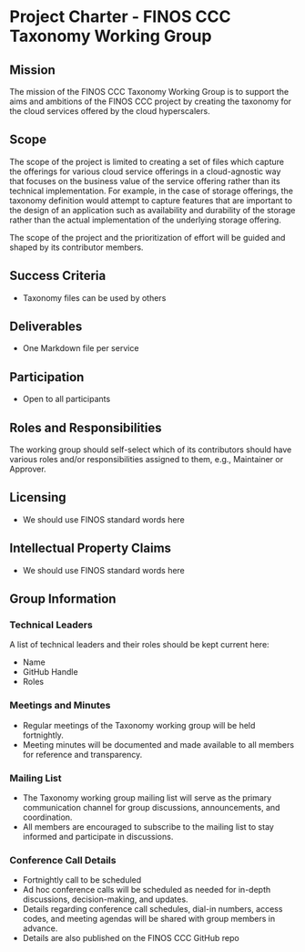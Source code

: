# Project Charter - FINOS CCC Taxonomy Working Group

## Mission

The mission of the FINOS CCC Taxonomy Working Group is to support the aims and ambitions of the FINOS CCC project by creating the taxonomy for the cloud services offered by the cloud hyperscalers.

## Scope

The scope of the project is limited to creating a set of files which capture the offerings for various cloud service offerings in a cloud-agnostic way that focuses on the business value of the service offering rather than its technical implementation. For example, in the case of storage offerings, the taxonomy definition would attempt to capture features that are important to the design of an application such as  availability and durability of the storage rather than the actual implementation of the underlying storage offering.

The scope of the project and the prioritization of effort will be guided and shaped by its contributor members.

## Success Criteria

* Taxonomy files can be used by others

## Deliverables

* One Markdown file per service

## Participation

* Open to all participants

## Roles and Responsibilities

The working group should self-select which of its contributors should have various roles and/or responsibilities assigned to them, e.g., Maintainer or Approver.

## Licensing

* We should use FINOS standard words here

## Intellectual Property Claims

* We should use FINOS standard words here

## Group Information

### Technical Leaders

A list of technical leaders and their roles should be kept current here:

- Name
- GitHub Handle
- Roles

### Meetings and Minutes

- Regular meetings of the Taxonomy working group will be held fortnightly.
- Meeting minutes will be documented and made available to all members for reference and transparency.

### Mailing List

- The Taxonomy working group mailing list will serve as the primary communication channel for group discussions, announcements, and coordination.
- All members are encouraged to subscribe to the mailing list to stay informed and participate in discussions.

### Conference Call Details

- Fortnightly call to be scheduled
- Ad hoc conference calls will be scheduled as needed for in-depth discussions, decision-making, and updates.
- Details regarding conference call schedules, dial-in numbers, access codes, and meeting agendas will be shared with group members in advance.
- Details are also published on the FINOS CCC GitHub repo
